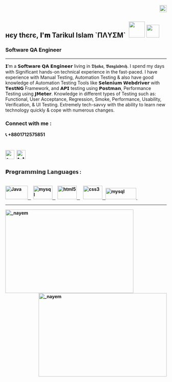 
<p align="right"><img src="https://komarev.com/ghpvc/?username=tarikulnayem94&label=Profile%20views&color=FF1919&style=flat" alt="nayem"  height="22"/><p align="left"><h2>нєу thєrє, 𝐈'𝐦 Tarikul Islam `ПΛYΣM` &nbsp<img src="https://emojis.slackmojis.com/emojis/images/1617398953/26746/hi-ya.gif?1617398953" width="50"/>&nbsp<img src="https://emojis.slackmojis.com/emojis/images/1531849430/4246/blob-sunglasses.gif?1531849430" width="40"/></h2> 
</p>

<h3>Software QA Engineer</h3>

<hr>
<p>
𝗜’m a 𝗦𝗼𝗳𝘁𝘄𝗮𝗿𝗲 𝗤𝗔 𝗘𝗻𝗴𝗶𝗻𝗲𝗲𝗿 living in 𝕯𝖍𝖆𝖐𝖆, 𝕭𝖆𝖓𝖌𝖑𝖆𝖉𝖊𝖘𝖍. I spend my days with Significant hands-on technical experience in the fast-paced. I have experience with Manual Testing, Automation Testing & also have good knowledge of Automation Testing Tools like 𝗦𝗲𝗹𝗲𝗻𝗶𝘂𝗺 𝗪𝗲𝗯𝗱𝗿𝗶𝘃𝗲𝗿 with 𝗧𝗲𝘀𝘁𝗡𝗚 Framework, and 𝗔𝗣𝗜 testing using 𝗣𝗼𝘀𝘁𝗺𝗮𝗻, Performance Testing using 𝗝𝗠𝗲𝘁𝗲𝗿. Knowledge in different types of Testing such as: Functional, User Acceptance, Regression, Smoke, Performance, Usability, Verification, & UI Testing. Extremely tech-savvy with the ability to learn new technology quickly & cope with numerous changes. 

</p>

<h3 align="left" ><b> Connect with me : </h3>

<p style="list-style : none"><g-emoji class="g-emoji" alias="telephone_receiver" fallback-src="https://github.githubassets.com/images/icons/emoji/unicode/1f4de.png"> 📞</g-emoji> +8801712575851
&nbsp  
</p>

<h1 align="left"><a href="mailto:tarikul.ewu@gmail.com?subject=Github%20Visitor&body=Hi%20nayem,..."><img src="http://img.shields.io/badge/-@gmail.com-_?label=Send%20Mail&style=social&logo=gmail" height = "28" alt="tarikul.ewu@gmail.com"></a>
<a href="https://www.linkedin.com/in/nayem94" target="_blank" rel="nofollow"> <img src="https://camo.githubusercontent.com/a0182f84f3e188a2e03f07520e29be1eccdd96e4182adcb829c8f1633354bba6/68747470733a2f2f696d672e736869656c64732e696f2f62616467652f2532302d436f6e6e6563742d626c61636b3f636f6c6f723d313431373141266c6162656c436f6c6f723d323132313231266c6f676f3d6c696e6b6564696e266c6f676f436f6c6f723d666666666666" alt="LinkedIn Connect" data-canonical-src="https://www.vectorlogo.zone/logos/linkedin/linkedin-ar21.svg" height = "28"></a>
 <br>
 
<h3 align="left"><b> 𝐏𝕣𝕠𝕘𝕣𝕒𝕞𝕞𝕚𝕟𝕘 𝕃𝕒𝕟𝕘𝕦𝕒𝕘𝕖𝕤 : </h3> 
<p>
 <br>
<a href="https://www.java.com/en/" target="_blank"> <img src="https://www.vectorlogo.zone/logos/java/java-ar21.svg" alt="Java" width="70" height="42"/> &nbsp </a>&nbsp
<a href="https://www.mysql.com/" target="_blank"> <img src="https://www.vectorlogo.zone/logos/mysql/mysql-official.svg" alt="mysql" width="60" height="42"/> &nbsp </a>&nbsp
<a href="https://www.w3.org/html/" target="_blank"> <img src="https://www.vectorlogo.zone/logos/w3_html5/w3_html5-ar21.svg" alt="html5" width="60" height="42"/> &nbsp </a>&nbsp</a>&nbsp
<a href="https://www.w3schools.com/css/" target="_blank"> <img src="https://www.vectorlogo.zone/logos/netlifyapp_watercss/netlifyapp_watercss-ar21.svg"  alt="css3" width="60" height="42"/> &nbsp </a>
<a href="https://www.python.org/" target="_blank"> <img src="https://www.vectorlogo.zone/logos/python/python-official.svg" alt="mysql" width="96" height="35"/>  </a>&nbsp
</p>
<!-- 
<h3 align="left"><b> 𝕊𝕠𝕗𝕥𝕨𝕒𝕣𝕖 𝕋𝕖𝕤𝕥𝕚𝕟𝕘 𝔸𝕦𝕥𝕠𝕞𝕒𝕥𝕚𝕠𝕟 𝕋𝕠𝕠𝕝𝕤 : </h3> 
<p>
<br>
<a href="https://www.selenium.dev/documentation/webdriver/" target="_blank"> <img src="https://github.com/tarikulnayem94/Diagram.io/blob/main/selenium.png" alt="Postman" width="180" height="80"/>&nbsp
<a href="https://jmeter.apache.org/" target="_blank"> <img src="https://logowiki.net/uploads/logo/j/jmeter.svg" alt="Apache" width="100" height="80"/> &nbsp </a>&nbsp
<a href="https://www.postman.com/" target="_blank"> <img src="https://www.vectorlogo.zone/logos/getpostman/getpostman-ar21.svg" alt="Postman" width="160" height="80"/></a>&nbsp
<a href="https://jmeter.apache.org/" target="_blank"> <img src="file:///C:/Users/Tarik/OneDrive/Desktop/jmeter.svg" alt="Postman" width="170" height="60"/>&nbsp
 </a>
 <a href="https://testng.org/doc/" target="_blank"> <img src="https://github.com/tarikulnayem94/Diagram.io/blob/main/TESTNG.png" alt="Postman" width="170" height="50"/>
 </a>&nbsp -->

</p>
 <hr>
<img align="left" target="_blank" alt="_nayem" src="https://media.giphy.com/media/qgQUggAC3Pfv687qPC/giphy.gif" width="400" height="260"/> 
<img align="right" target="_blank" alt="_nayem" src="https://media.giphy.com/media/J67qxGAJvwFOjxAqPM/giphy.gif" width="400" height="260"/> 
</a>

<!---
tarikulnayem94/tarikulnayem94 is a ✨ special ✨ repository because its `README.md` (this file) appears on your GitHub profile.
You can click the Preview link to take a look at your changes.
--->
